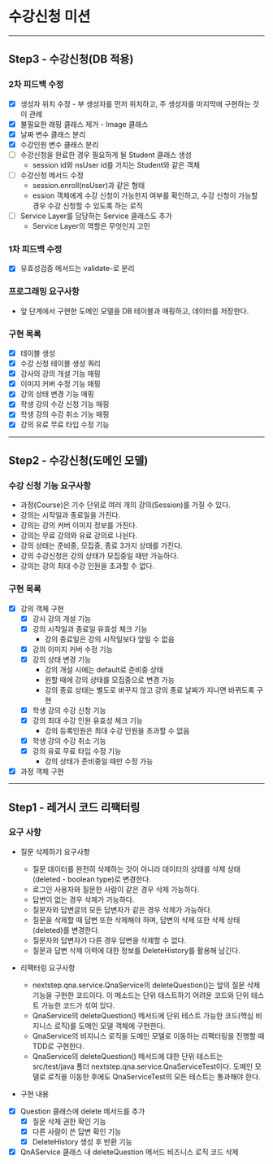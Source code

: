 # 수강신청 미션

---

## Step3 - 수강신청(DB 적용)
### 2차 피드백 수정
- [X] 생성자 위치 수정 - 부 생성자를 먼저 위치하고, 주 생성자를 마지막에 구현하는 것이 관례
- [X] 불필요한 래핑 클래스 제거 - Image 클래스
- [X] 날짜 변수 클래스 분리
- [X] 수강인원 변수 클래스 분리
- [ ] 수강신청을 완료한 경우 필요하게 될 Student 클래스 생성
  - session id와 nsUser id를 가지는 Student와 같은 객체
- [ ] 수강신청 메서드 수정
  - session.enroll(nsUser)과 같은 형태
  - ession 객체에게 수강 신청이 가능한지 여부를 확인하고, 수강 신청이 가능할 경우 수강 신청할 수 있도록 하는 로직
- [ ] Service Layer를 담당하는 Service 클래스도 추가
  - Service Layer의 역할은 무엇인지 고민

### 1차 피드백 수정
- [X] 유효성검증 메서드는 validate-로 분리

### 프로그래밍 요구사항
* 앞 단계에서 구현한 도메인 모델을 DB 테이블과 매핑하고, 데이터를 저장한다.

### 구현 목록
- [X] 테이블 생성
- [X] 수강 신청 테이블 생성 쿼리
- [X] 강사의 강의 개설 기능 매핑
- [X] 이미지 커버 수정 기능 매핑
- [X] 강의 상태 변경 기능 매핑
- [X] 학생 강의 수강 신청 기능 매핑
- [X] 학생 강의 수강 취소 기능 매핑
- [X] 강의 유료 무료 타입 수정 기능

---

## Step2 - 수강신청(도메인 모델)

### 수강 신청 기능 요구사항
* 과정(Course)은 기수 단위로 여러 개의 강의(Session)를 가질 수 있다.
* 강의는 시작일과 종료일을 가진다.
* 강의는 강의 커버 이미지 정보를 가진다.
* 강의는 무료 강의와 유료 강의로 나뉜다.
* 강의 상태는 준비중, 모집중, 종료 3가지 상태를 가진다.
* 강의 수강신청은 강의 상태가 모집중일 때만 가능하다.
* 강의는 강의 최대 수강 인원을 초과할 수 없다.

### 구현 목록
* [X] 강의 객체 구현
  * [X] 강사 강의 개설 기능
  * [X] 강의 시작일과 종료일 유효성 체크 기능
    * 강의 종료일은 강의 시작일보다 앞일 수 없음
  * [X] 강의 이미지 커버 수정 기능
  * [X] 강의 상태 변경 기능
    * 강의 개설 시에는 default로 준비중 상태
    * 원할 때에 강의 상태를 모집중으로 변경 가능
    * 강의 종료 상태는 별도로 바꾸지 않고 강의 종료 날짜가 지나면 바뀌도록 구현
  * [X] 학생 강의 수강 신청 기능
  * [X] 강의 최대 수강 인원 유효성 체크 기능
    * 강의 등록인원은 최대 수강 인원을 초과할 수 없음
  * [X] 학생 강의 수강 취소 기능
  * [X] 강의 유료 무료 타입 수정 기능
    * 강의 상태가 준비중일 때만 수정 가능

* [X] 과정 객체 구현

---

## Step1 - 레거시 코드 리팩터링
### 요구 사항
* 질문 삭제하기 요구사항
    * 질문 데이터를 완전히 삭제하는 것이 아니라 데이터의 상태를 삭제 상태(deleted - boolean type)로 변경한다.
    * 로그인 사용자와 질문한 사람이 같은 경우 삭제 가능하다.
    * 답변이 없는 경우 삭제가 가능하다.
    * 질문자와 답변글의 모든 답변자가 같은 경우 삭제가 가능하다.
    * 질문을 삭제할 때 답변 또한 삭제해야 하며, 답변의 삭제 또한 삭제 상태(deleted)를 변경한다.
    * 질문자와 답변자가 다른 경우 답변을 삭제할 수 없다.
    * 질문과 답변 삭제 이력에 대한 정보를 DeleteHistory를 활용해 남긴다.

* 리팩터링 요구사항
    * nextstep.qna.service.QnaService의 deleteQuestion()는 앞의 질문 삭제 기능을 구현한 코드이다. 이 메소드는 단위 테스트하기 어려운 코드와 단위 테스트 가능한 코드가 섞여 있다.
    * QnaService의 deleteQuestion() 메서드에 단위 테스트 가능한 코드(핵심 비지니스 로직)를 도메인 모델 객체에 구현한다.
    * QnaService의 비지니스 로직을 도메인 모델로 이동하는 리팩터링을 진행할 때 TDD로 구현한다.
    * QnaService의 deleteQuestion() 메서드에 대한 단위 테스트는 src/test/java 폴더 nextstep.qna.service.QnaServiceTest이다. 도메인 모델로 로직을 이동한 후에도 QnaServiceTest의 모든 테스트는 통과해야 한다.

* 구현 내용
- [X] Question 클래스에 delete 메서드를 추가
    - [X] 질문 삭제 권한 확인 기능
    - [X] 다른 사람이 쓴 답변 확인 기능
    - [X] DeleteHistory 생성 후 반환 기능
- [X] QnAService 클래스 내 deleteQuestion 메서드 비즈니스 로직 코드 삭제
